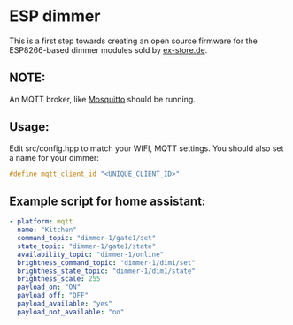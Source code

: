 # ESP dimmer

This is a first step towards creating an open source firmware for the ESP8266-based dimmer modules sold by [ex-store.de](https://ex-store.de/2-Kanal-RS232-WiFi-Dimmer-Modul-V4-fuer-Unterputzmontage-230V-3A).

## NOTE:
An MQTT broker, like [Mosquitto](https://mosquitto.org/download/) should be running.

## Usage:
Edit src/config.hpp to match your WIFI, MQTT settings.
You should also set a name for your dimmer:

```c++
#define mqtt_client_id "<UNIQUE_CLIENT_ID>"
```



## Example script for home assistant:
```yaml
- platform: mqtt
  name: "Kitchen"
  command_topic: "dimmer-1/gate1/set"
  state_topic: "dimmer-1/gate1/state"
  availability_topic: "dimmer-1/online"
  brightness_command_topic: "dimmer-1/dim1/set"
  brightness_state_topic: "dimmer-1/dim1/state"
  brightness_scale: 255
  payload_on: "ON"
  payload_off: "OFF"
  payload_available: "yes"
  payload_not_available: "no"
```

